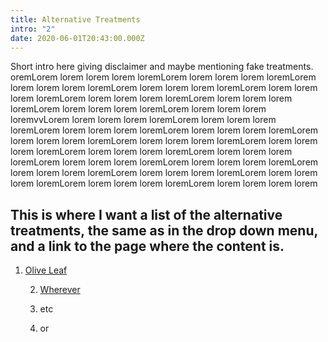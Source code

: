 ```yaml
---
title: Alternative Treatments
intro: "2"
date: 2020-06-01T20:43:00.000Z
---
```

Short intro here giving disclaimer and maybe mentioning fake treatments. oremLorem lorem lorem lorem loremLorem lorem lorem lorem loremLorem lorem lorem lorem loremLorem lorem lorem lorem loremLorem lorem lorem lorem loremLorem lorem lorem lorem loremLorem lorem lorem lorem loremLorem lorem lorem lorem loremLorem lorem lorem lorem loremvvLorem lorem lorem lorem loremLorem lorem lorem lorem loremLorem lorem lorem lorem loremLorem lorem lorem lorem loremLorem lorem lorem lorem loremLorem lorem lorem lorem loremLorem lorem lorem lorem loremLorem lorem lorem lorem loremLorem lorem lorem lorem loremLorem lorem lorem lorem loremLorem lorem lorem lorem loremLorem lorem lorem lorem loremLorem lorem lorem lorem loremLorem lorem lorem lorem loremLorem lorem lorem lorem loremLorem lorem lorem lorem lorem

## This is where I want a list of the alternative treatments, the same as in the drop down menu, and a link to the page where the content is.

1. [Olive Leaf](https://projecther.netlify.app/alternative/oliveleaf)

   2. [Wherever](https://projecther.netlify.app/alternative/oliveleaf)

   3. etc

   4. or